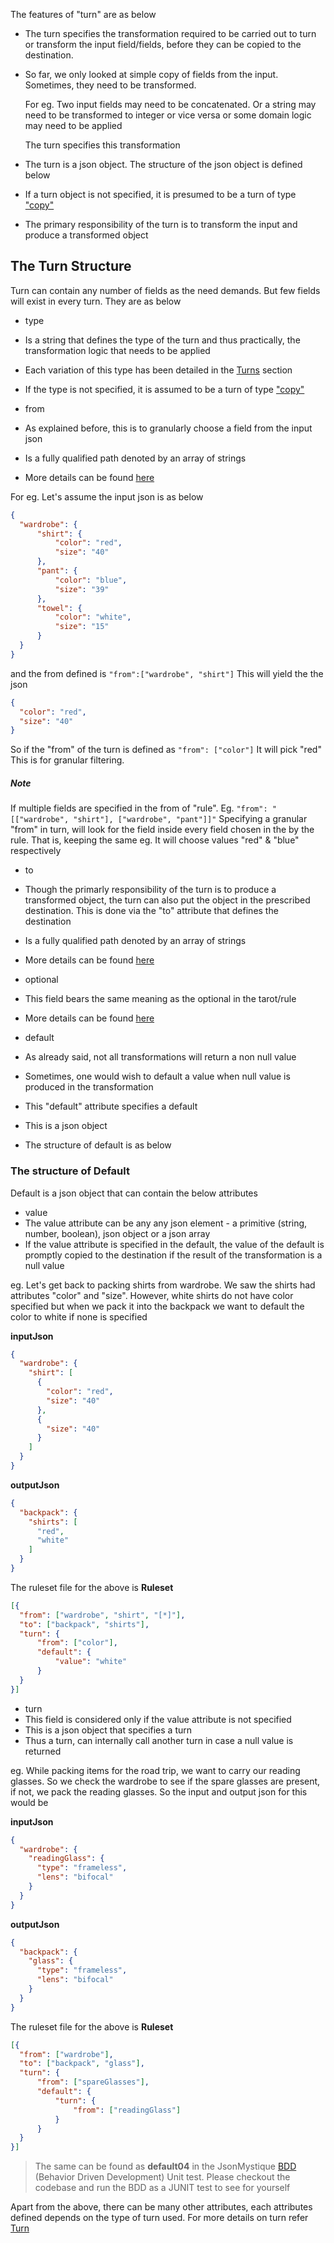 The features of "turn" are as below

* The turn specifies the transformation required to be carried out to turn or transform the input field/fields, before they can be copied to the destination.
* So far, we only looked at simple copy of fields from the input. Sometimes, they need to be transformed. 

  For eg. Two input fields may need to be concatenated. Or a string may need to be transformed to integer or vice versa or some domain logic may need to be applied

  The turn specifies this transformation
* The turn is a json object. The structure of the json object is defined below
* If a turn object is not specified, it is presumed to be a turn of type ["copy"](MystTurn-Copy.md)
* The primary responsibility of the turn is to transform the input and produce a transformed object

## The Turn Structure

Turn can contain any number of fields as the need demands. But few fields will exist in every turn. They are as below

* type
 * Is a string that defines the type of the turn and thus practically, the transformation logic that needs to be applied
 * Each variation of this type has been detailed in the [Turns](The-Turns.md) section
 * If the type is not specified, it is assumed to be a turn of type ["copy"](MystTurn-Copy.md)

* from
 * As explained before, this is to granularly choose a field from the input json
 * Is a fully qualified path denoted by an array of strings
 * More details can be found [here](Attribute-From.md)

  For eg. Let's assume the input json is as below

  ```json
  {
	"wardrobe": {
		"shirt": {
			"color": "red",
			"size": "40"
		},
		"pant": {
			"color": "blue",
			"size": "39"
		},
		"towel": {
			"color": "white",
			"size": "15"
		}
	}
  }
  ```
  and the from defined is `"from":["wardrobe", "shirt"]`
  This will yield the the json

  ```json
  {
    "color": "red",
    "size": "40"
  }
  ```

  So if the "from" of the turn is defined as `"from": ["color"]`
  It will pick "red"
  This is for granular filtering.

  ##### Note
  If multiple fields are specified in the from of "rule". Eg. `"from": "[["wardrobe", "shirt"], ["wardrobe", "pant"]]"`
  Specifying a granular "from" in turn, will look for the field inside every field chosen in the by the rule.
  That is, keeping the same eg. It will choose values "red" & "blue" respectively

* to
 * Though the primarly responsibility of the turn is to produce a transformed object, the turn can also put the object in the prescribed destination. This is done via the "to" attribute that defines the destination
 * Is a fully qualified path denoted by an array of strings
 * More details can be found [here](Attribute-To.md)

* optional
 * This field bears the same meaning as the optional in the tarot/rule
 * More details can be found [here](Attribute-Optional.md)

* default
 * As already said, not all transformations will return a non null value
 * Sometimes, one would wish to default a value when null value is produced in the transformation
 * This "default" attribute specifies a default
 * This is a json object
 * The structure of default is as below

### The structure of Default

Default is a json object that can contain the below attributes
* value
 * The value attribute can be any any json element - a primitive (string, number, boolean), json object or a json array
 * If the value attribute is specified in the default, the value of the default is promptly copied to the destination if the result of the transformation is a null value
 
  eg.
  Let's get back to packing shirts from wardrobe. We saw the shirts had attributes "color" and "size". However, white shirts do not have color specified but when we pack it into the backpack we want to default the color to white if none is specified
    
  **inputJson**
  ```json
  {
    "wardrobe": {
      "shirt": [
        {
          "color": "red",
          "size": "40"
        },
        {
          "size": "40"
        }
      ]
    }
  }
  ```
  
  **outputJson**
  ```json
  {
    "backpack": {
      "shirts": [
        "red",
        "white"
      ]
    }
  }
  ```
  
  The ruleset file for the above is
  **Ruleset**
  ```json
  [{
  	"from": ["wardrobe", "shirt", "[*]"],
  	"to": ["backpack", "shirts"],
  	"turn": {
  		"from": ["color"],
  		"default": {
  			"value": "white"
  		}
  	}
  }]
  ```

* turn
 * This field is considered only if the value attribute is not specified
 * This is a json object that specifies a turn
 * Thus a turn, can internally call another turn in case a null value is returned

  eg.
  While packing items for the road trip, we want to carry our reading glasses. So we check the wardrobe to see if the spare glasses are present, if not, we pack the reading glasses. So the input and output json for this would be

  **inputJson**
  ```json
  {
    "wardrobe": {
      "readingGlass": {
        "type": "frameless",
        "lens": "bifocal"
      }
    }
  }
  ```
  
  **outputJson**
  ```json
  {
    "backpack": {
      "glass": {
        "type": "frameless",
        "lens": "bifocal"
      }
    }
  }
  ```
  
  The ruleset file for the above is
  **Ruleset**
  ```json
  [{
 	"from": ["wardrobe"],
 	"to": ["backpack", "glass"],
 	"turn": {
 		"from": ["spareGlasses"],
 		"default": {
 			"turn": {
 				"from": ["readingGlass"]
 			}
 		}
 	}
 }]
  ```

  > The same can be found as **default04** in the JsonMystique [BDD](../json-mystique-libs/json-mystique/src/test/java/com/balajeetm/mystique/core/JsonMystiquePositiveBDD.java) (Behavior Driven Development) Unit test. Please checkout the codebase and run the BDD as a JUNIT test to see for yourself

Apart from the above, there can be many other attributes, each attributes defined depends on the type of turn used.
For more details on turn refer [Turn](The-Turns.md)